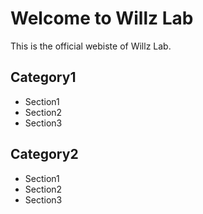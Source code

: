 # Welcome to Willz Lab

This is the official webiste of Willz Lab.

## Category1

* Section1
* Section2
* Section3

## Category2

* Section1
* Section2
* Section3
